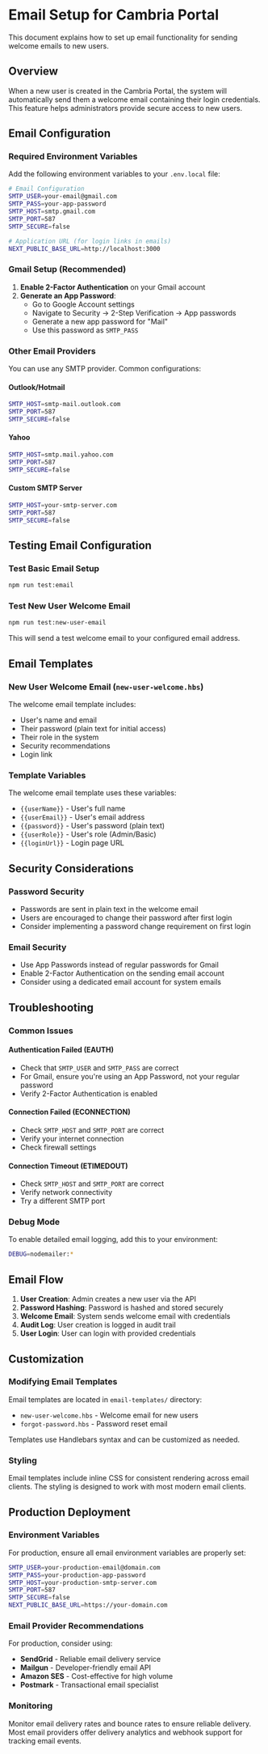 # Email Setup for Cambria Portal

This document explains how to set up email functionality for sending welcome emails to new users.

## Overview

When a new user is created in the Cambria Portal, the system will automatically send them a welcome email containing their login credentials. This feature helps administrators provide secure access to new users.

## Email Configuration

### Required Environment Variables

Add the following environment variables to your `.env.local` file:

```bash
# Email Configuration
SMTP_USER=your-email@gmail.com
SMTP_PASS=your-app-password
SMTP_HOST=smtp.gmail.com
SMTP_PORT=587
SMTP_SECURE=false

# Application URL (for login links in emails)
NEXT_PUBLIC_BASE_URL=http://localhost:3000
```

### Gmail Setup (Recommended)

1. **Enable 2-Factor Authentication** on your Gmail account
2. **Generate an App Password**:
   - Go to Google Account settings
   - Navigate to Security → 2-Step Verification → App passwords
   - Generate a new app password for "Mail"
   - Use this password as `SMTP_PASS`

### Other Email Providers

You can use any SMTP provider. Common configurations:

#### Outlook/Hotmail
```bash
SMTP_HOST=smtp-mail.outlook.com
SMTP_PORT=587
SMTP_SECURE=false
```

#### Yahoo
```bash
SMTP_HOST=smtp.mail.yahoo.com
SMTP_PORT=587
SMTP_SECURE=false
```

#### Custom SMTP Server
```bash
SMTP_HOST=your-smtp-server.com
SMTP_PORT=587
SMTP_SECURE=false
```

## Testing Email Configuration

### Test Basic Email Setup
```bash
npm run test:email
```

### Test New User Welcome Email
```bash
npm run test:new-user-email
```

This will send a test welcome email to your configured email address.

## Email Templates

### New User Welcome Email (`new-user-welcome.hbs`)

The welcome email template includes:
- User's name and email
- Their password (plain text for initial access)
- Their role in the system
- Security recommendations
- Login link

### Template Variables

The welcome email template uses these variables:
- `{{userName}}` - User's full name
- `{{userEmail}}` - User's email address
- `{{password}}` - User's password (plain text)
- `{{userRole}}` - User's role (Admin/Basic)
- `{{loginUrl}}` - Login page URL

## Security Considerations

### Password Security
- Passwords are sent in plain text in the welcome email
- Users are encouraged to change their password after first login
- Consider implementing a password change requirement on first login

### Email Security
- Use App Passwords instead of regular passwords for Gmail
- Enable 2-Factor Authentication on the sending email account
- Consider using a dedicated email account for system emails

## Troubleshooting

### Common Issues

#### Authentication Failed (EAUTH)
- Check that `SMTP_USER` and `SMTP_PASS` are correct
- For Gmail, ensure you're using an App Password, not your regular password
- Verify 2-Factor Authentication is enabled

#### Connection Failed (ECONNECTION)
- Check `SMTP_HOST` and `SMTP_PORT` are correct
- Verify your internet connection
- Check firewall settings

#### Connection Timeout (ETIMEDOUT)
- Check `SMTP_HOST` and `SMTP_PORT` are correct
- Verify network connectivity
- Try a different SMTP port

### Debug Mode

To enable detailed email logging, add this to your environment:
```bash
DEBUG=nodemailer:*
```

## Email Flow

1. **User Creation**: Admin creates a new user via the API
2. **Password Hashing**: Password is hashed and stored securely
3. **Welcome Email**: System sends welcome email with credentials
4. **Audit Log**: User creation is logged in audit trail
5. **User Login**: User can login with provided credentials

## Customization

### Modifying Email Templates

Email templates are located in `email-templates/` directory:
- `new-user-welcome.hbs` - Welcome email for new users
- `forgot-password.hbs` - Password reset email

Templates use Handlebars syntax and can be customized as needed.

### Styling

Email templates include inline CSS for consistent rendering across email clients. The styling is designed to work with most modern email clients.

## Production Deployment

### Environment Variables

For production, ensure all email environment variables are properly set:
```bash
SMTP_USER=your-production-email@domain.com
SMTP_PASS=your-production-app-password
SMTP_HOST=your-production-smtp-server.com
SMTP_PORT=587
SMTP_SECURE=false
NEXT_PUBLIC_BASE_URL=https://your-domain.com
```

### Email Provider Recommendations

For production, consider using:
- **SendGrid** - Reliable email delivery service
- **Mailgun** - Developer-friendly email API
- **Amazon SES** - Cost-effective for high volume
- **Postmark** - Transactional email specialist

### Monitoring

Monitor email delivery rates and bounce rates to ensure reliable delivery. Most email providers offer delivery analytics and webhook support for tracking email events.


